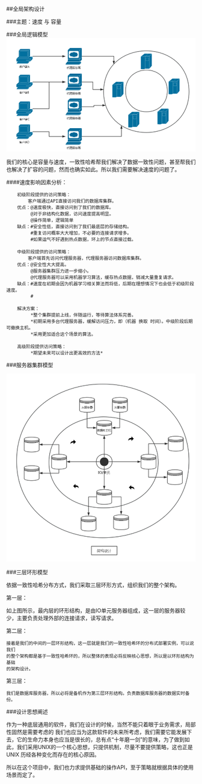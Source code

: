 ##全局架构设计

###主题：速度 与 容量

###全局逻辑模型
![kk](./image/俯视框架.png)

我们的核心是容量与速度，一致性哈希帮我们解决了数据一致性问题，甚至帮我们也解决了扩容的问题，然而也确实如此。所以我们需要解决速度的问题了。

####速度影响因素分析：
    
        初级阶段提供的访问策略：
            客户端通过API直接访问我们的数据库集群。
        优点：@速度极快，直接访问到了我们的数据库。
             @对于非结构化数据，访问速度提高明显。
             @操作简单，逻辑简单
        缺点：#安全性低，直接访问到了我们最底层的存储结构。
             #重复访问概率大大增加，不必要的连接请求增多。
             #如果运气不好遇到热点数据，环上的节点直接过载。
             
        中级阶段提供的访问策略：
            客户端首先访问代理服务器，代理服务器访问数据库集群。
        优点：@安全性大大提高。
             @服务器集群压力进一步缩小。
             @代理服务器可以采用机器学习算法，缓存热点数据，销减大量重复请求。
        缺点：#速度在初期会因为机器学习相关算法而将低，后期在理想情况下也会低于初级阶段速度。
             #

        解决方案：
             *整个集群提前上线，伴随运行，等待算法体系完善。
             *初期采用多台代理服务器，缓解访问压力，即（机器 换取 时间）。中级阶段后期可撤换主机。
             *采用更加适合这个场景的算法。
             
        高级阶段提供访问策略：
             *期望未来可以设计出更高效的方法*
###服务器集群模型

![ss](./image/架构模型.png)

###三层环形模型

依据一致性哈希分布方式，我们采取三层环形方式，组织我们的整个架构。


第一层：

   如上图所示，最内层的环形结构，是由IO单元服务器组成，这一层的服务器较少，主要负责处理外部的连接请求，读写请求。
   
第二层：

    接着是我们的中间的一层环形结构，这一层就是我们的一致性哈希环的分布式部署实例，可以说我们
    的整个架构都是基于一致性哈希环的，所以整体的表现必将反映核心思想，所以是以环形结构为基础
    的架构设计。
    
第三层：

    我们是数据库服务器，所以必将是备机作为第三层环形结构。负责数据库服务器的数据实时备份。


###设计思想阐述

作为一种底层通用的软件，我们在设计的时候，当然不能只着眼于业务需求，局部性固然是需要考虑的
我们也应当为这款软件的未来所考虑，我们需要它能发展下去，它的生命力本身也应当是很长的，总有点“十年磨一剑”的意味，为了做到如此，我们采用UNIX的一个核心思想，只提供机制，尽量不要提供策略，这也正是UNIX 历经各种变化而存在的核心原因。

所以在这个项目中，我们也力求提供基础的操作API，至于策略就根据具体的使用场景而定了。